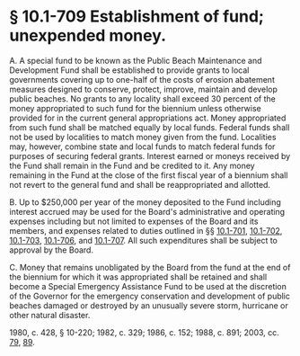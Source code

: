 # § 10.1-709 Establishment of fund; unexpended money.

<p>A. A special fund to be known as the Public Beach Maintenance and Development Fund shall be established to provide grants to local governments covering up to one-half of the costs of erosion abatement measures designed to conserve, protect, improve, maintain and develop public beaches. No grants to any locality shall exceed 30 percent of the money appropriated to such fund for the biennium unless otherwise provided for in the current general appropriations act. Money appropriated from such fund shall be matched equally by local funds. Federal funds shall not be used by localities to match money given from the fund. Localities may, however, combine state and local funds to match federal funds for purposes of securing federal grants. Interest earned or moneys received by the Fund shall remain in the Fund and be credited to it. Any money remaining in the Fund at the close of the first fiscal year of a biennium shall not revert to the general fund and shall be reappropriated and allotted.</p><p>B. Up to $250,000 per year of the money deposited to the Fund including interest accrued may be used for the Board's administrative and operating expenses including but not limited to expenses of the Board and its members, and expenses related to duties outlined in §§ <a href='http://law.lis.virginia.gov/vacode/10.1-701/'>10.1-701</a>, <a href='http://law.lis.virginia.gov/vacode/10.1-702/'>10.1-702</a>, <a href='http://law.lis.virginia.gov/vacode/10.1-703/'>10.1-703</a>, <a href='http://law.lis.virginia.gov/vacode/10.1-706/'>10.1-706</a>, and <a href='http://law.lis.virginia.gov/vacode/10.1-707/'>10.1-707</a>. All such expenditures shall be subject to approval by the Board.</p><p>C. Money that remains unobligated by the Board from the fund at the end of the biennium for which it was appropriated shall be retained and shall become a Special Emergency Assistance Fund to be used at the discretion of the Governor for the emergency conservation and development of public beaches damaged or destroyed by an unusually severe storm, hurricane or other natural disaster.</p><p>1980, c. 428, § 10-220; 1982, c. 329; 1986, c. 152; 1988, c. 891; 2003, cc. <a href='http://lis.virginia.gov/cgi-bin/legp604.exe?031+ful+CHAP0079'>79</a>, <a href='http://lis.virginia.gov/cgi-bin/legp604.exe?031+ful+CHAP0089'>89</a>.</p>